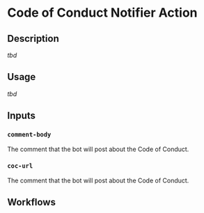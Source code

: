 # Code of Conduct Notifier Action

## Description
_tbd_

## Usage
_tbd_

## Inputs

### `comment-body`
The comment that the bot will post about the Code of Conduct. 

### `coc-url`
The comment that the bot will post about the Code of Conduct. 

## Workflows

